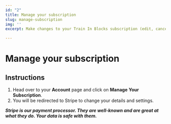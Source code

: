 ```yaml
---
id: "2"
title: Manage your subscription
slug: manage-subscription
img: ''
excerpt: Make changes to your Train In Blocks subscription (edit, cancel).

---
```

# Manage your subscription

## Instructions

1. Head over to your **Account** page and click on **Manage** **Your** **Subscription**.
2. You will be redirected to Stripe to change your details and settings.

**_Stripe is our payment processor. They are well-known and are great at what they do. Your data is safe with them._**